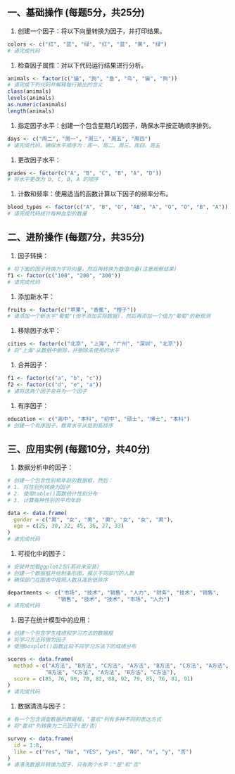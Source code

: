 
## 一、基础操作 (每题5分，共25分)

1. 创建一个因子：将以下向量转换为因子，并打印结果。

```r
colors <- c("红", "蓝", "绿", "红", "蓝", "黄", "绿")
# 请完成代码
```

1. 检查因子属性：对以下代码运行结果进行分析。

```r
animals <- factor(c("猫", "狗", "鱼", "鸟", "猫", "狗"))
# 请完成下列代码并解释每行输出的含义
class(animals)
levels(animals)
as.numeric(animals)
length(animals)
```

1. 指定因子水平：创建一个包含星期几的因子，确保水平按正确顺序排列。

```r
days <- c("周二", "周一", "周三", "周五", "周四")
# 请完成代码，确保水平顺序为：周一、周二、周三、周四、周五
```

1. 更改因子水平：

```r
grades <- factor(c("A", "B", "C", "B", "A", "D"))
# 将水平更改为 D, C, B, A 的顺序
```

1. 计数和频率：使用适当的函数计算以下因子的频率分布。

```r
blood_types <- factor(c("A", "B", "O", "AB", "A", "O", "O", "B", "A"))
# 请完成代码统计每种血型的数量
```

## 二、进阶操作 (每题7分，共35分)

1. 因子转换：

```r
# 将下面的因子转换为字符向量，然后再转换为数值向量(注意观察结果)
f1 <- factor(c("100", "200", "300"))
# 请完成代码
```

1. 添加新水平：

```r
fruits <- factor(c("苹果", "香蕉", "橙子"))
# 请添加一个新水平"葡萄"(但不添加实际数据)，然后再添加一个值为"葡萄"的新观测
```

1. 移除因子水平：

```r
cities <- factor(c("北京", "上海", "广州", "深圳", "北京"))
# 将"上海"从数据中删除，并删除未使用的水平
```

1. 合并因子：

```r
f1 <- factor(c("a", "b", "c"))
f2 <- factor(c("d", "e", "a"))
# 请将这两个因子合并为一个因子
```

1. 有序因子：

```r
education <- c("高中", "本科", "初中", "硕士", "博士", "本科")
# 创建一个有序因子，教育水平从低到高排序
```

## 三、应用实例 (每题10分，共40分)

1. 数据分析中的因子：

```r
# 创建一个包含性别和年龄的数据框，然后：
# 1. 将性别列转换为因子
# 2. 使用table()函数统计性别分布
# 3. 计算每种性别的平均年龄

data <- data.frame(
  gender = c("男", "女", "男", "男", "女", "女", "男"),
  age = c(25, 30, 22, 45, 36, 27, 33)
)
# 请完成代码
```

1. 可视化中的因子：

```r
# 安装并加载ggplot2包(若尚未安装)
# 创建一个数据框并绘制条形图，展示不同部门的人数
# 确保部门在图表中按照人数从高到低排序

departments <- c("市场", "技术", "销售", "人力", "财务", "技术", "销售", 
                "销售", "技术", "技术", "市场", "人力")
# 请完成代码
```

1. 因子在统计模型中的应用：

```r
# 创建一个包含学生成绩和学习方法的数据框
# 将学习方法转换为因子
# 使用boxplot()函数比较不同学习方法下的成绩分布

scores <- data.frame(
  method = c("A方法", "B方法", "C方法", "A方法", "B方法", "C方法", "A方法", 
            "B方法", "C方法", "A方法", "B方法", "C方法"),
  score = c(85, 76, 90, 78, 82, 88, 92, 79, 85, 76, 81, 91)
)
# 请完成代码
```

1. 数据清洗与因子：

```r
# 有一个包含调查数据的数据框，"喜欢"列有多种不同的表达方式
# 将"喜欢"列转换为二元因子(是/否)

survey <- data.frame(
  id = 1:8,
  like = c("Yes", "No", "YES", "yes", "NO", "n", "y", "否")
)
# 请清洗数据并转换为因子，只有两个水平："是"和"否"
```
